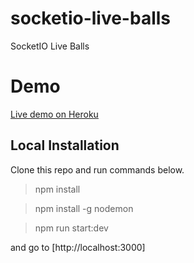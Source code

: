 # socketio-live-balls
SocketIO Live Balls

# Demo
[Live demo on Heroku](https://socketio-balls-game.herokuapp.com)

## Local Installation
Clone this repo and run commands below.

> npm install

> npm install -g nodemon

> npm run start:dev

and go to [http://localhost:3000]